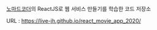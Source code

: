 [노마드코더](https://academy.nomadcoders.co/)의 ReactJS로 웹 서비스 만들기를 학습한 코드 저장소

URL : https://live-jh.github.io/react_movie_app_2020/


